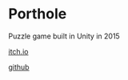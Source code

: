 # Porthole

Puzzle game built in Unity in 2015

[itch.io](https://m6freeman.itch.io/porthole)

[github](https://github.com/m6freeman/Porthole)

